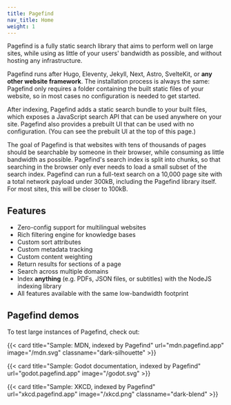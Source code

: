 ```yaml
---
title: Pagefind
nav_title: Home
weight: 1
---
```

Pagefind is a fully static search library that aims to perform well on large sites, while using as little of your users' bandwidth as possible, and without hosting any infrastructure.

Pagefind runs after Hugo, Eleventy, Jekyll, Next, Astro, SvelteKit, or **any other website framework**. The installation process is always the same: Pagefind only requires a folder containing the built static files of your website, so in most cases no configuration is needed to get started.

After indexing, Pagefind adds a static search bundle to your built files, which exposes a JavaScript search API that can be used anywhere on your site. Pagefind also provides a prebuilt UI that can be used with no configuration. (You can see the prebuilt UI at the top of this page.)

The goal of Pagefind is that websites with tens of thousands of pages should be searchable by someone in their browser, while consuming as little bandwidth as possible. Pagefind's search index is split into chunks, so that searching in the browser only ever needs to load a small subset of the search index. Pagefind can run a full-text search on a 10,000 page site with a total network payload under 300kB, including the Pagefind library itself. For most sites, this will be closer to 100kB.

## Features

- Zero-config support for multilingual websites
- Rich filtering engine for knowledge bases
- Custom sort attributes
- Custom metadata tracking
- Custom content weighting
- Return results for sections of a page
- Search across multiple domains
- Index **anything** (e.g. PDFs, JSON files, or subtitles) with the NodeJS indexing library
- All features available with the same low-bandwidth footprint

## Pagefind demos

To test large instances of Pagefind, check out:

{{< card
    title="Sample: MDN, indexed by Pagefind" 
    url="mdn.pagefind.app"
    image="/mdn.svg"
    classname="dark-silhouette"
    >}}

{{< card
    title="Sample: Godot documentation, indexed by Pagefind" 
    url="godot.pagefind.app"
    image="/godot.svg"
    >}}

{{< card
    title="Sample: XKCD, indexed by Pagefind" 
    url="xkcd.pagefind.app"
    image="/xkcd.png"
    classname="dark-blend"
    >}}
